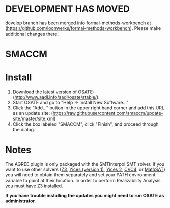 DEVELOPMENT HAS MOVED
======
develop branch has been merged into formal-methods-workbench at (https://github.com/loonwerks/formal-methods-workbench).
Please make additional changes there.



SMACCM
======

Install
=====
1. Download the latest version of OSATE: (http://www.aadl.info/aadl/osate/stable/).
2. Start OSATE and go to "Help -> Install New Software..."
3. Click the "Add..." button in the upper right hand corner and add this URL as an update site: (https://raw.githubusercontent.com/smaccm/update-site/master/site.xml)
4. Click the box labeled "SMACCM", click "Finish", and proceed through the dialog.

Notes
=====
The AGREE plugin is only packaged with the SMTInterpol SMT solver. If you want to use other solvers ([Z3](https://github.com/Z3Prover/z3),
[Yices (version 1)](http://yices.csl.sri.com/download-yices1.shtml), 
[Yices 2](http://yices.csl.sri.com/index.shtml),
[CVC4](http://cvc4.cs.nyu.edu/web/), or
[MathSAT](http://mathsat.fbk.eu/)) you will need to obtain them separately and set your PATH environment variable to point at their location.  In order to perform Realizability Analysis you must have Z3 installed.

**If you have trouble installing the updates you might need to run OSATE as administrator.**
